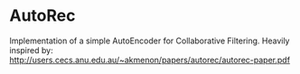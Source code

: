 # AutoRec
Implementation of a simple AutoEncoder for Collaborative Filtering.
Heavily inspired by: http://users.cecs.anu.edu.au/~akmenon/papers/autorec/autorec-paper.pdf
